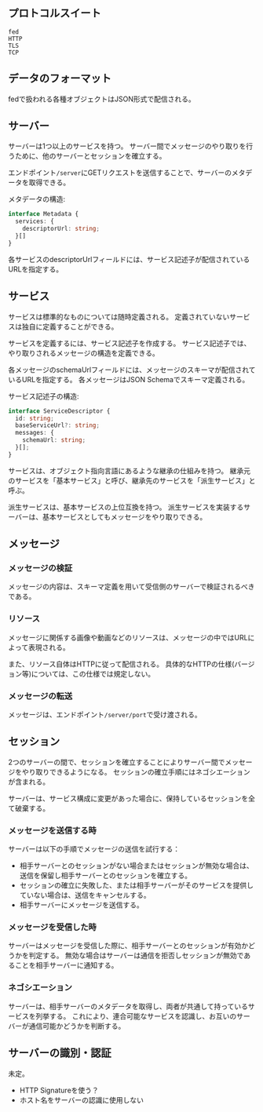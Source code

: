 ## プロトコルスイート
```
fed
HTTP
TLS
TCP
```

## データのフォーマット
fedで扱われる各種オブジェクトはJSON形式で配信される。

## サーバー
サーバーは1つ以上のサービスを持つ。
サーバー間でメッセージのやり取りを行うために、他のサーバーとセッションを確立する。

エンドポイント`/server`にGETリクエストを送信することで、サーバーのメタデータを取得できる。

メタデータの構造:
```ts
interface Metadata {
  services: {
    descriptorUrl: string;
  }[]
}
```
各サービスのdescriptorUrlフィールドには、サービス記述子が配信されているURLを指定する。

## サービス
サービスは標準的なものについては随時定義される。
定義されていないサービスは独自に定義することができる。

サービスを定義するには、サービス記述子を作成する。
サービス記述子では、やり取りされるメッセージの構造を定義できる。

各メッセージのschemaUrlフィールドには、メッセージのスキーマが配信されているURLを指定する。
各メッセージはJSON Schemaでスキーマ定義される。

サービス記述子の構造:
```ts
interface ServiceDescriptor {
  id: string;
  baseServiceUrl?: string;
  messages: {
    schemaUrl: string;
  }[];
}
```

サービスは、オブジェクト指向言語にあるような継承の仕組みを持つ。
継承元のサービスを「基本サービス」と呼び、継承先のサービスを「派生サービス」と呼ぶ。

派生サービスは、基本サービスの上位互換を持つ。
派生サービスを実装するサーバーは、基本サービスとしてもメッセージをやり取りできる。

## メッセージ

### メッセージの検証
メッセージの内容は、スキーマ定義を用いて受信側のサーバーで検証されるべきである。

### リソース
メッセージに関係する画像や動画などのリソースは、メッセージの中ではURLによって表現される。

また、リソース自体はHTTPに従って配信される。
具体的なHTTPの仕様(バージョン等)については、この仕様では規定しない。

### メッセージの転送
メッセージは、エンドポイント`/server/port`で受け渡される。

## セッション
2つのサーバーの間で、セッションを確立することによりサーバー間でメッセージをやり取りできるようになる。
セッションの確立手順にはネゴシエーションが含まれる。

サーバーは、サービス構成に変更があった場合に、保持しているセッションを全て破棄する。

### メッセージを送信する時
サーバーは以下の手順でメッセージの送信を試行する：
- 相手サーバーとのセッションがない場合またはセッションが無効な場合は、送信を保留し相手サーバーとのセッションを確立する。
- セッションの確立に失敗した、または相手サーバーがそのサービスを提供していない場合は、送信をキャンセルする。
- 相手サーバーにメッセージを送信する。

### メッセージを受信した時
サーバーはメッセージを受信した際に、相手サーバーとのセッションが有効かどうかを判定する。
無効な場合はサーバーは通信を拒否しセッションが無効であることを相手サーバーに通知する。

### ネゴシエーション
サーバーは、相手サーバーのメタデータを取得し、両者が共通して持っているサービスを列挙する。
これにより、連合可能なサービスを認識し、お互いのサーバーが通信可能かどうかを判断する。

## サーバーの識別・認証
未定。
- HTTP Signatureを使う？
- ホスト名をサーバーの認識に使用しない
